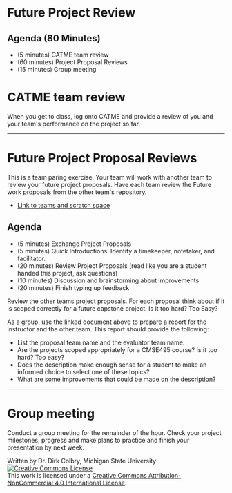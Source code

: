 # Future Project Review


## Agenda (80 Minutes)

- (5 minutes) CATME team review
- (60 minutes) Project Proposal Reviews
- (15 minutes) Group meeting

# CATME team review

When you get to class, log onto CATME and provide a review of you and your team's performance on the project so far.

---

# Future Project Proposal Reviews

This is a team paring exercise.  Your team will work with another team to review your future project proposals. Have each team review the Future work proposals from the other team's repository.


* [Link to teams and scratch space](https://docs.google.com/document/d/1om9RC3c3G0dWJOkRf_keA3o4f-UweYLi_d_WD_8F1Dc/edit)


## Agenda

- (5 minutes) Exchange Project Proposals
- (5 minutes) Quick Introductions. Identify a timekeeper, notetaker, and facilitator.
- (20 minutes) Review Project Proposals (read like you are a student handed this project, ask questions)
- (10 minutes) Discussion and brainstorming about improvements
- (20 minutes) Finish typing up feedback

Review the other teams project proposals. For each proposal think about if it is scoped correctly for a future capstone project. Is it too hard? Too Easy?  

As a group, use the linked document above to prepare a report for the instructor and the other team. This report should provide the following:

- List the proposal team name and the evaluator team name.
- Are the projects scoped appropriately for a CMSE495 course?  Is it too hard? Too easy?
- Does the description make enough sense for a student to make an informed choice to select one of these topics?
- What are some improvements that could be made on the description?


---

# Group meeting

Conduct a group meeting for the remainder of the hour.  Check your project milestones, progress and make plans to practice and finish your presentation by next week. 

Written by Dr. Dirk Colbry, Michigan State University
<a rel="license" href="http://creativecommons.org/licenses/by-nc/4.0/"><img alt="Creative Commons License" style="border-width:0" src="https://i.creativecommons.org/l/by-nc/4.0/88x31.png" /></a><br />This work is licensed under a <a rel="license" href="http://creativecommons.org/licenses/by-nc/4.0/">Creative Commons Attribution-NonCommercial 4.0 International License</a>.
